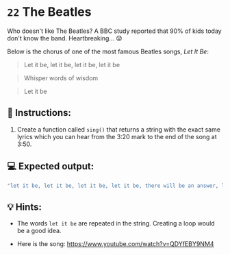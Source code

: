 # `22` The Beatles 

Who doesn't like The Beatles? A BBC study reported that 90% of kids today don't know the band. Heartbreaking... 😟

Below is the chorus of one of the most famous Beatles songs, *Let It Be*:

> Let it be, let it be, let it be, let it be

> Whisper words of wisdom

> Let it be

## 📝 Instructions:

1. Create a function called `sing()` that returns a string with the exact same lyrics which you can hear from the 3:20 mark to the end of the song at 3:50. 

## 💻 Expected output: 

```js
"let it be, let it be, let it be, let it be, there will be an answer, let it be, let it be, let it be, let it be, let it be, whisper words of wisdom, let it be"
```

## 💡 Hints:

+ The words `let it be` are repeated in the string. Creating a loop would be a good idea.

+ Here is the song: https://www.youtube.com/watch?v=QDYfEBY9NM4
